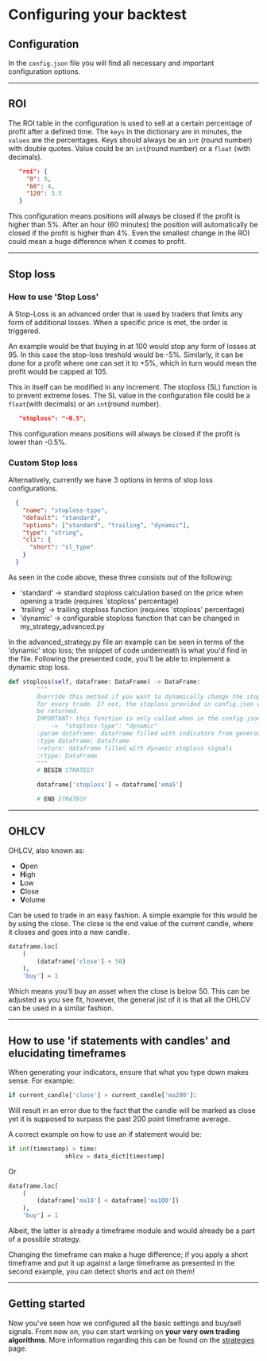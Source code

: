 # Configuring your backtest

## Configuration

In the ``config.json`` file you will find all necessary and important configuration options.
***
## ROI

The ROI table in the configuration is used to sell at a certain percentage of profit after a defined time. The `keys` in the dictionary are in minutes, the `values` are the percentages. Keys should always be an `int` (round number) with double quotes. Value could be an `int`(round number) or a `float` (with decimals).

```json
   "roi": {
     "0": 5,
     "60": 4,
     "120": 3.5
   }
```

This configuration means positions will always be closed if the profit is higher than 5%. After an hour (60 minutes) the position will automatically be closed if the profit is higher than 4%. Even the smallest change in the ROI could mean a huge difference when it comes to profit.
***
## Stop loss
### How to use 'Stop Loss'

A Stop-Loss is an advanced order that is used by traders that limits any form of additional losses. When a specific price is met, the order is triggered.

An example would be that buying in at 100 would stop any form of losses at 95. In this case the stop-loss treshold would be -5%. Similarly, it can be done for a profit where one can set it to +5%, which in turn would mean the profit would be capped at 105.

This in itself can be modified in any increment.
The stoploss (SL) function is to prevent extreme loses. The SL value in the configuration file could be a `float`(with decimals) or an `int`(round number).

```json
   "stoploss": "-0.5",
```

This configuration means positions will always be closed if the profit is lower than -0.5%.

### Custom Stop loss

Alternatively, currently we have 3 options in terms of stop loss configurations.

```json
  {
    "name": "stoploss-type",
    "default": "standard",
    "options": ["standard", "trailing", "dynamic"],
    "type": "string",
    "cli": {
      "short": "sl_type"
    }
  }
```
As seen in the code above, these three consists out of the following:

- 'standard' -> standard stoploss calculation based on the price when opening a trade (requires 'stoploss' percentage)
- 'trailing' -> trailing stoploss function (requires 'stoploss' percentage)
- 'dynamic' -> configurable stoploss function that can be changed in my_strategy_advanced.py

In the advanced_strategy.py file an example can be seen in terms of the 'dynamic' stop loss; the snippet of code underneath is what you'd find in the file. Following the presented code, you'll be able to implement a dynamic stop loss.

```python
def stoploss(self, dataframe: DataFrame) -> DataFrame:
        """
        Override this method if you want to dynamically change the stoploss 
        for every trade. If not, the stoploss provided in config.json will
        be returned.
        IMPORTANT: this function is only called when in the config.json "stoploss-type" is:
            ->  "stoploss-type": "dynamic"
        :param dataframe: dataframe filled with indicators from generate_indicators
        :type dataframe: Dataframe
        :return: dataframe filled with dynamic stoploss signals
        :rtype: DataFrame
        """
        # BEGIN STRATEGY

        dataframe['stoploss'] = dataframe['ema5']

        # END STRATEGY
```
***
## OHLCV
OHLCV, also known as:

- **O**pen
- **H**igh
- **L**ow
- **C**lose
- **V**olume

Can be used to trade in an easy fashion. A simple example for this would be by using the close. The close is the end value of the current candle, where it closes and goes into a new candle.

```python
dataframe.loc[
    (
        (dataframe['close'] < 50)
    ),
    'buy'] = 1
```
Which means you'll buy an asset when the close is below 50. This can be adjusted as you see fit, however, the general jist of it is that all the OHLCV can be used in a similar fashion.
***
## How to use 'if statements with candles' and elucidating timeframes

When generating your indicators, ensure that what you type down makes sense. For example:

```python
if current_candle['close'] > current_candle['ma200']:
```

Will result in an error due to the fact that the candle will be marked as close yet it is supposed to surpass the past 200 point timeframe average.

A correct example on how to use an if statement would be:

```python
if int(timestamp) > time:
                ohlcv = data_dict[timestamp]
```

Or

```python
dataframe.loc[
    (
        (dataframe['ma10'] < dataframe['ma100'])
    ),
    'buy'] = 1
```

Albeit, the latter is already a timeframe module and would already be a part of a possible strategy. 

Changing the timeframe can make a huge difference; if you apply a short timeframe and put it up against a large timeframe as presented in the second example, you can detect shorts and act on them!

***
## Getting started

Now you've seen how we configured all the basic settings and buy/sell signals. From now on, you can start working on **your very own trading algorithms**. More information regarding this can be found on the [strategies](https://docs.dematrading.ai/getting_started/strategies/strategyexamples/) page.

